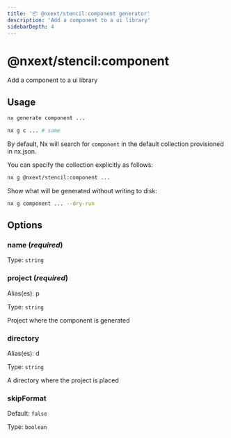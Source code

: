 ```yaml
---
title: '📦 @nxext/stencil:component generator'
description: 'Add a component to a ui library'
sidebarDepth: 4
---
```


# @nxext/stencil:component

Add a component to a ui library

## Usage

```bash
nx generate component ...
```

```bash
nx g c ... # same
```

By default, Nx will search for `component` in the default collection provisioned in nx.json.

You can specify the collection explicitly as follows:

```bash
nx g @nxext/stencil:component ...
```

Show what will be generated without writing to disk:

```bash
nx g component ... --dry-run
```

## Options

### name (_**required**_)

Type: `string`

### project (_**required**_)

Alias(es): p

Type: `string`

Project where the component is generated

### directory

Alias(es): d

Type: `string`

A directory where the project is placed

### skipFormat

Default: `false`

Type: `boolean`
